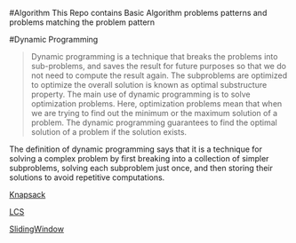 #Algorithm
This Repo contains Basic Algorithm problems patterns and problems matching the problem pattern

#Dynamic Programming
>Dynamic programming is a technique that breaks the problems into sub-problems, and saves the result for future purposes so that we do not need to compute the result again. The subproblems are optimized to optimize the overall solution is known as optimal substructure property. The main use of dynamic programming is to solve optimization problems. Here, optimization problems mean that when we are trying to find out the minimum or the maximum solution of a problem. The dynamic programming guarantees to find the optimal solution of a problem if the solution exists.

The definition of dynamic programming says that it is a technique for solving a complex problem by first breaking into a collection of simpler subproblems, solving each subproblem just once, and then storing their solutions to avoid repetitive computations.


[Knapsack](/org/algo/dp/knacksack/bounded/basic/README.md)

[LCS](/org/algo/dp/lcs/README.md)

[SlidingWindow](/src/org/algo/dp/slidingwindow/README.md)
